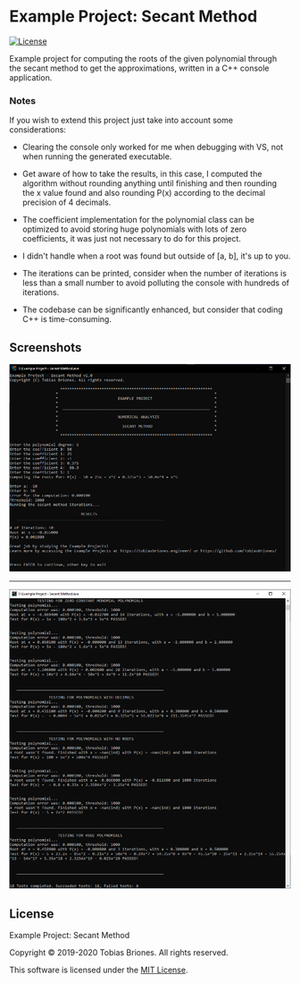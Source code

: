 # Example Project: Secant Method

[![License](https://img.shields.io/github/license/TobiasBriones/example.math.numerical.polynomial.cpp.secant_method)](https://github.com/TobiasBriones/example.math.numerical.polynomial.cpp.secant_method/blob/master/LICENSE)

Example project for computing the roots of the given polynomial through the secant method to get the
approximations, written in a C++ console application.

### Notes

If you wish to extend this project just take into account some considerations:

- Clearing the console only worked for me when debugging with VS, not when running the generated
  executable.

- Get aware of how to take the results, in this case, I computed the algorithm without rounding
  anything until finishing and then rounding the x value found and also rounding P(x) according to
  the decimal precision of 4 decimals.

- The coefficient implementation for the polynomial class can be optimized to avoid storing huge
  polynomials with lots of zero coefficients, it was just not necessary to do for this project.

- I didn't handle when a root was found but outside of [a, b], it's up to you.

- The iterations can be printed, consider when the number of iterations is less than a small number
  to avoid polluting the console with hundreds of iterations.

- The codebase can be significantly enhanced, but consider that coding C++ is time-consuming.

## Screenshots

[![Screenshot 1](https://raw.githubusercontent.com/TobiasBriones/images/master/example-projects/example.math.numerical.polynomial.cpp.secant-method/screenshot-1.png)](https://github.com/TobiasBriones/images/tree/master/example-projects)

---

[![Screenshot 2](https://raw.githubusercontent.com/TobiasBriones/images/master/example-projects/example.math.numerical.polynomial.cpp.secant-method/screenshot-2.png)](https://github.com/TobiasBriones/images/tree/master/example-projects)

## License

Example Project: Secant Method

Copyright © 2019-2020 Tobias Briones. All rights reserved.

This software is licensed under the [MIT License](./LICENSE).
